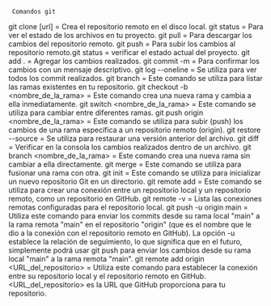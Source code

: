      Comandos git

git clone [url] = Crea el repositorio remoto en el disco local.
git status = Para ver el estado de los archivos en tu proyecto.
git pull = Para descargar los cambios del repositorio remoto.
git push = Para subir los cambios al repositorio remoto.git status = verificar el estado actual del proyecto.
git add . = Agregar los cambios realizados.
git commit -m = Para confirmar los cambios con un mensaje descriptivo.
git log --oneline = Se utiliza para ver todos los commit realizados.
git branch = Este comando se utiliza para listar las ramas existentes en tu repositorio.
git checkout -b <nombre_de_la_rama> = Este comando crea una nueva rama y cambia a ella inmediatamente.
git switch <nombre_de_la_rama> = Este comando se utiliza para cambiar entre diferentes ramas.
git push origin <nombre_de_la_rama> = Este comando se utiliza para subir (push) los cambios de una rama específica a un repositorio remoto (origin).
git restore --source <hash-del-commit> <archivo> = Se utiliza para restaurar una versión anterior del archivo.
git diff = Verificar en la consola los cambios realizados dentro de un archivo.
git branch <nombre_de_la_rama> = Este comando crea una nueva rama sin cambiar a ella directamente.
git merge = Este comando se utiliza para fusionar una rama con otra.
git init = Este comando se utiliza para inicializar un nuevo repositorio Git en un directorio.
git remote add = Este comando se utiliza para crear una conexión entre un repositorio local y un repositorio remoto, como un repositorio en GitHub.
git remote -v = Lista las conexiones remotas configuradas para el repositorio local.
git push -u origin main = Utiliza este comando para enviar los commits desde su rama local "main" a la rama remota "main" en el repositorio "origin" (que es el nombre que le dio a la conexión con el repositorio remoto en GitHub). La opción -u establece la relación de seguimiento, lo que significa que en el futuro, simplemente podrá usar git push para enviar los cambios desde su rama local "main" a la rama remota "main".
git remote add origin <URL_del_repositorio> = Utiliza este comando para establecer la conexión entre su repositorio local y el repositorio remoto en GitHub. <URL_del_repositorio> es la URL que GitHub proporciona para tu repositorio.
